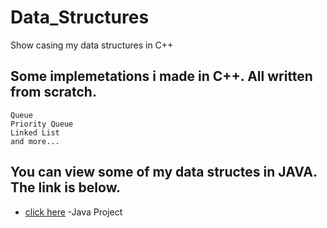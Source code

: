 # Data_Structures
Show casing my data structures in C++


## Some implemetations i made in C++. All written from scratch.
    Queue 
    Priority Queue
    Linked List
    and more...
## You can view some of my data structes in JAVA. The link is below.
* [click here](https://github.com/Armando024/evn_simulation) -Java Project 
